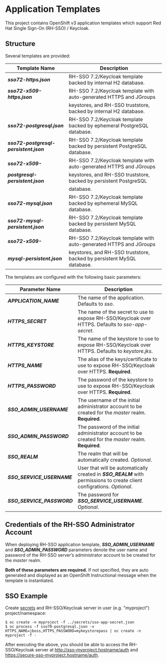 # Application Templates
This project contains OpenShift v3 application templates which support Red Hat Single Sign-On (RH-SSO) / Keycloak.

## Structure
Several templates are provided:

|     Template Name                      |                       Description                                      |
| ---------------------------------------|----------------------------------------------------------------------- |
| **_sso72-https.json_**                 | RH-SSO 7.2/Keycloak template backed by internal H2 database.           |
| **_sso72-x509-https.json_**            | RH-SSO 7.2/Keycloak template with auto-generated HTTPS and JGroups     |
|                                        | keystores, and RH-SSO truststore, backed by internal H2 database.      |
| **_sso72-postgresql.json_**            | RH-SSO 7.2/Keycloak template backed by ephemeral PostgreSQL database.  |
| **_sso72-postgresql-persistent.json_** | RH-SSO 7.2/Keycloak template backed by persistent PostgreSQL database. |
| **_sso72-x509-_**                      | RH-SSO 7.2/Keycloak template with auto-generated HTTPS and JGroups     |
| **_postgresql-persistent.json_**       | keystores, and RH-SSO truststore, backed by persistent PostgreSQL      |
|                                        | database.                                                              |
| **_sso72-mysql.json_**                 | RH-SSO 7.2/Keycloak template backed by ephemeral MySQL database.       |
| **_sso72-mysql-persistent.json_**      | RH-SSO 7.2/Keycloak template backed by persistent MySQL database.      |
| **_sso72-x509-_**                      | RH-SSO 7.2/Keycloak template with auto-generated HTTPS and JGroups     |
| **_mysql-persistent.json_**            | keystores, and RH-SSO truststore, backed by persistent MySQL database. |


The templates are configured with the following basic parameters:


|     Parameter Name                  |                         Description                                                                                       |
| ------------------------------------|-------------------------------------------------------------------------------------------------------------------------- |
| **_APPLICATION\_NAME_**             | The name of the application. Defaults to _sso_.                                                                           |
| **_HTTPS\_SECRET_**                 | The name of the secret to use to expose RH-SSO/Keycloak over HTTPS. Defaults to _sso-app-secret_.                         |
| **_HTTPS\_KEYSTORE_**               | The name of the keystore to use to expose RH-SSO/Keycloak over HTTPS. Defaults to _keystore.jks_.                         |
| **_HTTPS\_NAME_**                   | The alias of the keys/certificate to use to expose RH-SSO/Keycloak over HTTPS. **Required**.                              |
| **_HTTPS\_PASSWORD_**               | The password of the keystore to use to expose RH-SSO/Keycloak over HTTPS. **Required**.                                   |
| **_SSO\_ADMIN\_USERNAME_**          | The username of the initial administrator account to be created for the _master_ realm. **Required**.                     |
| **_SSO\_ADMIN\_PASSWORD_**          | The password of the initial administrator account to be created for the _master_ realm. **Required**.                     |
| **_SSO\_REALM_**                    | The realm that will be automatically created. _Optional_.                                                                 |
| **_SSO\_SERVICE\_USERNAME_**        | User that will be automatically created in **_SSO\_REALM_** with permissions to create client configrations. _Optional_.  |
| **_SSO\_SERVICE\_PASSWORD_**        | The password for **_SSO\_SERVICE\_USERNAME_**. _Optional_.                                                                |


## Credentials of the RH-SSO Administrator Account

When deploying RH-SSO application template, **_SSO\_ADMIN\_USERNAME_** and **_SSO\_ADMIN\_PASSWORD_** parameters denote the user name and password of the RH-SSO server’s administrator account to be created for the _master_ realm.

**Both of these parameters are required.** If not specified, they are auto generated and displayed as an OpenShift Instructional message when the template is instantiated.

## SSO Example

Create [secrets](https://docs.openshift.com/container-platform/latest/dev_guide/secrets.html) and RH-SSO/Keycloak server in user (e.g. "myproject") project/namespace:

```
$ oc create -n myproject -f ../secrets/sso-app-secret.json
$ oc process -f sso70-postgresql.json -v HTTPS_NAME=jboss,HTTPS_PASSWORD=mykeystorepass | oc create -n myproject -f -
```

After executing the above, you should be able to access the RH-SSO/Keycloak server at http://sso-myproject.hostname/auth and https://secure-sso-myproject.hostname/auth.
